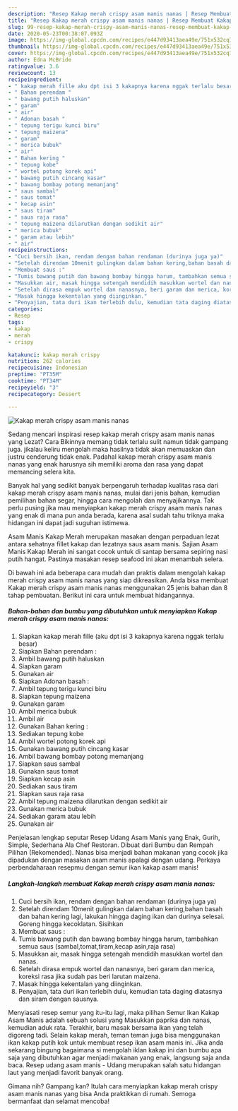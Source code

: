 ```yaml
---
description: "Resep Kakap merah crispy asam manis nanas | Resep Membuat Kakap merah crispy asam manis nanas Yang Mudah Dan Praktis"
title: "Resep Kakap merah crispy asam manis nanas | Resep Membuat Kakap merah crispy asam manis nanas Yang Mudah Dan Praktis"
slug: 99-resep-kakap-merah-crispy-asam-manis-nanas-resep-membuat-kakap-merah-crispy-asam-manis-nanas-yang-mudah-dan-praktis
date: 2020-05-23T00:38:07.093Z
image: https://img-global.cpcdn.com/recipes/e447d93413aea49e/751x532cq70/kakap-merah-crispy-asam-manis-nanas-foto-resep-utama.jpg
thumbnail: https://img-global.cpcdn.com/recipes/e447d93413aea49e/751x532cq70/kakap-merah-crispy-asam-manis-nanas-foto-resep-utama.jpg
cover: https://img-global.cpcdn.com/recipes/e447d93413aea49e/751x532cq70/kakap-merah-crispy-asam-manis-nanas-foto-resep-utama.jpg
author: Edna McBride
ratingvalue: 3.6
reviewcount: 13
recipeingredient:
- " kakap merah fille aku dpt isi 3 kakapnya karena nggak terlalu besar"
- " Bahan perendam "
- " bawang putih haluskan"
- " garam"
- " air"
- " Adonan basah "
- " tepung terigu kunci biru"
- " tepung maizena"
- " garam"
- " merica bubuk"
- " air"
- " Bahan kering "
- " tepung kobe"
- " wortel potong korek api"
- " bawang putih cincang kasar"
- " bawang bombay potong memanjang"
- " saus sambal"
- " saus tomat"
- " kecap asin"
- " saus tiram"
- " saus raja rasa"
- " tepung maizena dilarutkan dengan sedikit air"
- " merica bubuk"
- " garam atau lebih"
- " air"
recipeinstructions:
- "Cuci bersih ikan, rendam dengan bahan rendaman (durinya juga ya)"
- "Setelah direndam 10menit gulingkan dalam bahan kering,bahan basah dan bahan kering lagi, lakukan hingga daging ikan dan durinya selesai. Goreng hingga kecoklatan. Sisihkan"
- "Membuat saus :"
- "Tumis bawang putih dan bawang bombay hingga harum, tambahkan semua saus (sambal,tomat,tiram,kecap asin,raja rasa)"
- "Masukkan air, masak hingga setengah mendidih masukkan wortel dan nanas."
- "Setelah dirasa empuk wortel dan nanasnya, beri garam dan merica, koreksi rasa jika sudah pas beri larutan maizena."
- "Masak hingga kekentalan yang diinginkan."
- "Penyajian, tata duri ikan terlebih dulu, kemudian tata daging diatasnya dan siram dengan sausnya."
categories:
- Resep
tags:
- kakap
- merah
- crispy

katakunci: kakap merah crispy 
nutrition: 262 calories
recipecuisine: Indonesian
preptime: "PT35M"
cooktime: "PT34M"
recipeyield: "3"
recipecategory: Dessert

---
```



![Kakap merah crispy asam manis nanas](https://img-global.cpcdn.com/recipes/e447d93413aea49e/751x532cq70/kakap-merah-crispy-asam-manis-nanas-foto-resep-utama.jpg)

Sedang mencari inspirasi resep kakap merah crispy asam manis nanas yang Lezat? Cara Bikinnya memang tidak terlalu sulit namun tidak gampang juga. jikalau keliru mengolah maka hasilnya tidak akan memuaskan dan justru cenderung tidak enak. Padahal kakap merah crispy asam manis nanas yang enak harusnya sih memiliki aroma dan rasa yang dapat memancing selera kita.

Banyak hal yang sedikit banyak berpengaruh terhadap kualitas rasa dari kakap merah crispy asam manis nanas, mulai dari jenis bahan, kemudian pemilihan bahan segar, hingga cara mengolah dan menyajikannya. Tak perlu pusing jika mau menyiapkan kakap merah crispy asam manis nanas yang enak di mana pun anda berada, karena asal sudah tahu triknya maka hidangan ini dapat jadi suguhan istimewa.

Asam Manis Kakap Merah merupakan masakan dengan perpaduan lezat antara sehatnya fillet kakap dan lezatnya saus asam manis. Sajian Asam Manis Kakap Merah ini sangat cocok untuk di santap bersama sepiring nasi putih hangat. Pastinya masakan resep seafood ini akan menambah selera.


Di bawah ini ada beberapa cara mudah dan praktis dalam mengolah kakap merah crispy asam manis nanas yang siap dikreasikan. Anda bisa membuat Kakap merah crispy asam manis nanas menggunakan 25 jenis bahan dan 8 tahap pembuatan. Berikut ini cara untuk membuat hidangannya.

<!--inarticleads1-->

##### Bahan-bahan dan bumbu yang dibutuhkan untuk menyiapkan Kakap merah crispy asam manis nanas:

1. Siapkan  kakap merah fille (aku dpt isi 3 kakapnya karena nggak terlalu besar)
1. Siapkan  Bahan perendam :
1. Ambil  bawang putih haluskan
1. Siapkan  garam
1. Gunakan  air
1. Siapkan  Adonan basah :
1. Ambil  tepung terigu kunci biru
1. Siapkan  tepung maizena
1. Gunakan  garam
1. Ambil  merica bubuk
1. Ambil  air
1. Gunakan  Bahan kering :
1. Sediakan  tepung kobe
1. Ambil  wortel potong korek api
1. Gunakan  bawang putih cincang kasar
1. Ambil  bawang bombay potong memanjang
1. Siapkan  saus sambal
1. Gunakan  saus tomat
1. Siapkan  kecap asin
1. Sediakan  saus tiram
1. Siapkan  saus raja rasa
1. Ambil  tepung maizena dilarutkan dengan sedikit air
1. Gunakan  merica bubuk
1. Sediakan  garam atau lebih
1. Gunakan  air


Penjelasan lengkap seputar Resep Udang Asam Manis yang Enak, Gurih, Simple, Sederhana Ala Chef Restoran. Dibuat dari Bumbu dan Rempah Pilihan (Rekomended). Nanas bisa menjadi bahan makanan yang cocok jika dipadukan dengan masakan asam manis apalagi dengan udang. Perkaya perbendaharaan resepmu dengan semur ikan kakap asam manis! 

<!--inarticleads2-->

##### Langkah-langkah membuat Kakap merah crispy asam manis nanas:

1. Cuci bersih ikan, rendam dengan bahan rendaman (durinya juga ya)
1. Setelah direndam 10menit gulingkan dalam bahan kering,bahan basah dan bahan kering lagi, lakukan hingga daging ikan dan durinya selesai. Goreng hingga kecoklatan. Sisihkan
1. Membuat saus :
1. Tumis bawang putih dan bawang bombay hingga harum, tambahkan semua saus (sambal,tomat,tiram,kecap asin,raja rasa)
1. Masukkan air, masak hingga setengah mendidih masukkan wortel dan nanas.
1. Setelah dirasa empuk wortel dan nanasnya, beri garam dan merica, koreksi rasa jika sudah pas beri larutan maizena.
1. Masak hingga kekentalan yang diinginkan.
1. Penyajian, tata duri ikan terlebih dulu, kemudian tata daging diatasnya dan siram dengan sausnya.


Menyiasati resep semur yang itu-itu lagi, maka pilihan Semur Ikan Kakap Asam Manis adalah sebuah solusi yang Masukkan paprika dan nanas, kemudian aduk rata. Terakhir, baru masak bersama ikan yang telah digoreng tadi. Selain kakap merah, teman teman juga bisa menggunakan ikan kakap putih kok untuk membuat resep ikan asam manis ini. Jika anda sekarang bingung bagaimana si mengolah iklan kakap ini dan bumbu apa saja yang dibutuhkan agar menjadi makanan yang enak, langsung saja anda baca. Resep udang asam manis - Udang merupakan salah satu hidangan laut yang menjadi favorit banyak orang. 

Gimana nih? Gampang kan? Itulah cara menyiapkan kakap merah crispy asam manis nanas yang bisa Anda praktikkan di rumah. Semoga bermanfaat dan selamat mencoba!
